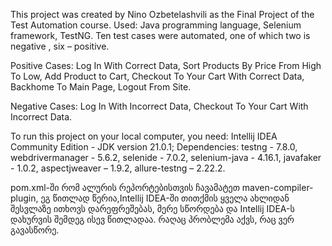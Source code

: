 This project was created by Nino Ozbetelashvili as the Final Project of the Test Automation course. Used: Java programming language, Selenium framework, TestNG. Ten test cases were automated, one of which two is negative , six – positive.

Positive Cases: Log In With Correct Data, Sort Products By Price From High To Low, Add Product to Cart, Checkout To Your Cart With Correct Data, Backhome To Main Page, Logout From Site.

Negative Cases: Log In With Incorrect Data, Checkout To Your Cart With Incorrect Data.

To run this project on your local computer, you need:
Intellij IDEA Community Edition - JDK version 21.0.1; Dependencies: testng - 7.8.0, webdrivermanager - 5.6.2, selenide - 7.0.2, selenium-java - 4.16.1, javafaker - 1.0.2, aspectjweaver – 1.9.2, allure-testng – 2.22.2.


pom.xml-ში რომ ალურის რეპორტებისთვის ჩავამატეთ maven-compiler-plugin, ეგ წითლად წერია,Intellij IDEA-ში  თითქმის ყველა ახლიდან შესვლაზე ითხოვს დარეფრეშებას, მერე სწორდება და Intellij IDEA-ს დახურვის შემდეგ ისევ წითლადაა. რაღაც პრობლემა აქვს, რაც ვერ გავასწორე.


